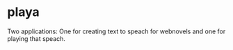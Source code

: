# playa
Two applications: One for creating text to speach for webnovels and one for playing that speach.
